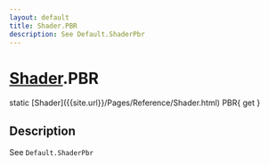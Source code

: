 ```yaml
---
layout: default
title: Shader.PBR
description: See Default.ShaderPbr
---
```

# [Shader]({{site.url}}/Pages/Reference/Shader.html).PBR

<div class='signature' markdown='1'>
static [Shader]({{site.url}}/Pages/Reference/Shader.html) PBR{ get }
</div>

## Description
See `Default.ShaderPbr`

